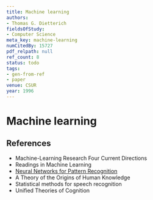 ```yaml
---
title: Machine learning
authors:
- Thomas G. Dietterich
fieldsOfStudy:
- Computer Science
meta_key: machine-learning
numCitedBy: 15727
pdf_relpath: null
ref_count: 8
status: todo
tags:
- gen-from-ref
- paper
venue: CSUR
year: 1996
---
```


# Machine learning

## References

- Machine-Learning Research Four Current Directions
- Readings in Machine Learning
- [Neural Networks for Pattern Recognition](./neural-networks-for-pattern-recognition.md)
- A Theory of the Origins of Human Knowledge
- Statistical methods for speech recognition
- Unified Theories of Cognition
